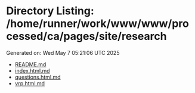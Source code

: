 # Directory Listing: /home/runner/work/www/www/processed/ca/pages/site/research
Generated on: Wed May  7 05:21:06 UTC 2025

- [README.md](README.md)
- [index.html.md](index.html.md)
- [questions.html.md](questions.html.md)
- [vrp.html.md](vrp.html.md)
